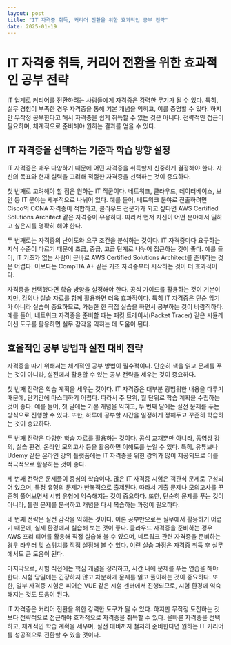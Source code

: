 ```yaml
---
layout: post
title: "IT 자격증 취득, 커리어 전환을 위한 효과적인 공부 전략"
date: 2025-01-19
---
```


# IT 자격증 취득, 커리어 전환을 위한 효과적인 공부 전략

IT 업계로 커리어를 전환하려는 사람들에게 자격증은 강력한 무기가 될 수 있다. 특히, 실무 경험이 부족한 경우 자격증을 통해 기본 개념을 익히고, 이를 증명할 수 있다. 하지만 무작정 공부한다고 해서 자격증을 쉽게 취득할 수 있는 것은 아니다. 전략적인 접근이 필요하며, 체계적으로 준비해야 원하는 결과를 얻을 수 있다.

## IT 자격증을 선택하는 기준과 학습 방향 설정

IT 자격증은 매우 다양하기 때문에 어떤 자격증을 취득할지 신중하게 결정해야 한다. 자신의 목표와 현재 실력을 고려해 적절한 자격증을 선택하는 것이 중요하다.

첫 번째로 고려해야 할 점은 원하는 IT 직군이다. 네트워크, 클라우드, 데이터베이스, 보안 등 IT 분야는 세부적으로 나뉘어 있다. 예를 들어, 네트워크 분야로 진출하려면 Cisco의 CCNA 자격증이 적합하고, 클라우드 전문가가 되고 싶다면 AWS Certified Solutions Architect 같은 자격증이 유용하다. 따라서 먼저 자신이 어떤 분야에서 일하고 싶은지를 명확히 해야 한다.

두 번째로는 자격증의 난이도와 요구 조건을 분석하는 것이다. IT 자격증마다 요구하는 지식 수준이 다르기 때문에 초급, 중급, 고급 단계로 나누어 접근하는 것이 좋다. 예를 들어, IT 기초가 없는 사람이 곧바로 AWS Certified Solutions Architect를 준비하는 것은 어렵다. 이보다는 CompTIA A+ 같은 기초 자격증부터 시작하는 것이 더 효과적이다.

자격증을 선택했다면 학습 방향을 설정해야 한다. 공식 가이드를 활용하는 것이 기본이지만, 강의나 실습 자료를 함께 활용하면 더욱 효과적이다. 특히 IT 자격증은 단순 암기가 아니라 실습이 중요하므로, 가능한 한 직접 실습을 하면서 공부하는 것이 바람직하다. 예를 들어, 네트워크 자격증을 준비할 때는 패킷 트레이서(Packet Tracer) 같은 시뮬레이션 도구를 활용하면 실무 감각을 익히는 데 도움이 된다.

## 효율적인 공부 방법과 실전 대비 전략

자격증을 따기 위해서는 체계적인 공부 방법이 필수적이다. 단순히 책을 읽고 문제를 푸는 것이 아니라, 실전에서 활용할 수 있는 공부 전략을 세우는 것이 중요하다.

첫 번째 전략은 학습 계획을 세우는 것이다. IT 자격증은 대부분 광범위한 내용을 다루기 때문에, 단기간에 마스터하기 어렵다. 따라서 주 단위, 월 단위로 학습 계획을 수립하는 것이 좋다. 예를 들어, 첫 달에는 기본 개념을 익히고, 두 번째 달에는 실전 문제를 푸는 방식으로 진행할 수 있다. 또한, 하루에 공부할 시간을 일정하게 정해두고 꾸준히 학습하는 것이 중요하다.

두 번째 전략은 다양한 학습 자료를 활용하는 것이다. 공식 교재뿐만 아니라, 동영상 강의, 실습 환경, 온라인 모의고사 등을 활용하면 이해도를 높일 수 있다. 특히, 유튜브나 Udemy 같은 온라인 강의 플랫폼에는 IT 자격증을 위한 강의가 많이 제공되므로 이를 적극적으로 활용하는 것이 좋다.

세 번째 전략은 문제풀이 중심의 학습이다. 많은 IT 자격증 시험은 객관식 문제로 구성되어 있으며, 특정 유형의 문제가 반복적으로 출제된다. 따라서 기출 문제나 모의고사를 꾸준히 풀어보면서 시험 유형에 익숙해지는 것이 중요하다. 또한, 단순히 문제를 푸는 것이 아니라, 틀린 문제를 분석하고 개념을 다시 복습하는 과정이 필요하다.

네 번째 전략은 실전 감각을 익히는 것이다. 이론 공부만으로는 실무에서 활용하기 어렵기 때문에, 실제 환경에서 실습해 보는 것이 좋다. 클라우드 자격증을 준비하는 경우 AWS 프리 티어를 활용해 직접 실습해 볼 수 있으며, 네트워크 관련 자격증을 준비하는 경우 라우터 및 스위치를 직접 설정해 볼 수 있다. 이런 실습 과정은 자격증 취득 후 실무에서도 큰 도움이 된다.

마지막으로, 시험 직전에는 핵심 개념을 정리하고, 시간 내에 문제를 푸는 연습을 해야 한다. 시험 당일에는 긴장하지 않고 차분하게 문제를 읽고 풀이하는 것이 중요하다. 또한, 일부 자격증 시험은 피어슨 VUE 같은 시험 센터에서 진행되므로, 시험 환경에 익숙해지는 것도 도움이 된다.

IT 자격증은 커리어 전환을 위한 강력한 도구가 될 수 있다. 하지만 무작정 도전하는 것보다 전략적으로 접근해야 효과적으로 자격증을 취득할 수 있다. 올바른 자격증을 선택하고, 체계적인 학습 계획을 세우며, 실전 대비까지 철저히 준비한다면 원하는 IT 커리어를 성공적으로 전환할 수 있을 것이다.
